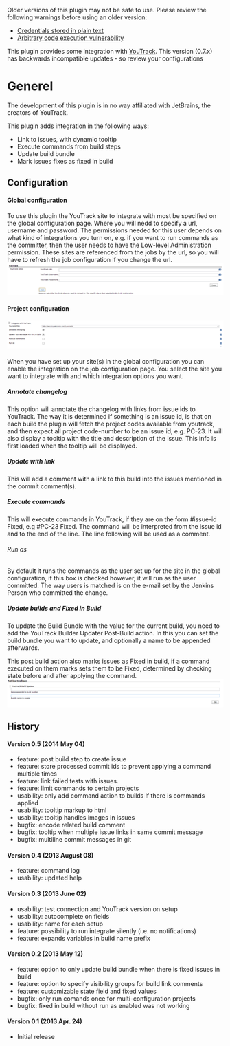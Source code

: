 Older versions of this plugin may not be safe to use. Please review the
following warnings before using an older version:

-   [Credentials stored in plain
    text](https://jenkins.io/security/advisory/2019-04-03/#SECURITY-963)
-   [Arbitrary code execution
    vulnerability](https://jenkins.io/security/advisory/2017-04-10/)

This plugin provides some integration with
[YouTrack](http://jetbrains.com/youtrack). This version (0.7.x) has
backwards incompatible updates - so review your configurations

# Generel

The development of this plugin is in no way affiliated with JetBrains,
the creators of YouTrack.

This plugin adds integration in the following ways:

-   Link to issues, with dynamic tooltip
-   Execute commands from build steps
-   Update build bundle
-   Mark issues fixes as fixed in build

## Configuration

#### Global configuration

To use this plugin the YouTrack site to integrate with most be specified
on the global configuration page. Where you will nedd to specify a url,
username and password. The permissions needed for this user depends on
what kind of integrations you turn on, e.g. if you want to run commands
as the committer, then the user needs to have the Low-level
Administration permission. These sites are referenced from the jobs by
the url, so you will have to refresh the job configuration if you change
the url.  
![](docs/images/globalconf.png)

#### Project configuration

#### ![](docs/images/jobsettings.png)

When you have set up your site(s) in the global configuration you can
enable the integration on the job configuration page. You select the
site you want to integrate with and which integration options you want.

##### Annotate changelog

This option will annotate the changelog with links from issue ids to
YouTrack. The way it is determined if something is an issue id, is that
on each build the plugin will fetch the project codes available from
youtrack, and then expect all project code-number to be an issue id,
e.g. PC-23. It will also display a tooltip with the title and
description of the issue. This info is first loaded when the tooltip
will be displayed.

##### Update with link

This will add a comment with a link to this build into the issues
mentioned in the commit comment(s).

##### Execute commands

This will execute commands in YouTrack, if they are on the form
\#issue-id Fixed, e.g \#PC-23 Fixed. The command will be interpreted
from the issue id and to the end of the line. The line following will be
used as a comment.

###### Run as

By default it runs the commands as the user set up for the site in the
global configuration, if this box is checked however, it will run as the
user committed. The way users is matched is on the e-mail set by the
Jenkins Person who committed the change.

##### Update builds and Fixed in Build

To update the Build Bundle with the value for the current build, you
need to add the YouTrack Builder Updater Post-Build action. In this you
can set the build bundle you want to update, and optionally a name to be
appended afterwards.

This post build action also marks issues as Fixed in build, if a command
executed on them marks sets them to be Fixed, determined by checking
state before and after applying the command.  
![](docs/images/builder.png)

## History

#### Version 0.5 (2014 May 04)

-   feature: post build step to create issue
-   feature: store processed commit ids to prevent applying a command
    multiple times
-   feature: link failed tests with issues.
-   feature: limit commands to certain projects
-   usability: only add command action to builds if there is commands
    applied
-   usability: tooltip markup to html
-   usability: tooltip handles images in issues
-   bugfix: encode related build comment
-   bugfix: tooltip when multiple issue links in same commit message
-   bugfix: multiline commit messages in git

#### Version 0.4 (2013 August 08)

-   feature: command log
-   usability: updated help

#### Version 0.3 (2013 June 02)

-   usability: test connection and YouTrack version on setup
-   usability: autocomplete on fields
-   usability: name for each setup
-   feature: possibility to run integrate silently (i.e. no
    notifications)
-   feature: expands variables in build name prefix

#### Version 0.2 (2013 May 12)

-   feature: option to only update build bundle when there is fixed
    issues in build
-   feature: option to specify visibility groups for build link comments
-   feature: customizable state field and fixed values
-   bugfix: only run comands once for multi-configuration projects
-   bugfix: fixed in build without run as enabled was not working

#### Version 0.1 (2013 Apr. 24)

-   Initial release
